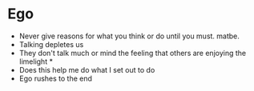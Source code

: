 # Ego

- Never give reasons for what you think or do until you must. matbe.
- Talking depletes us
- They don't talk much or mind the feeling that others are enjoying the limelight \*
- Does this help me do what I set out to do
- Ego rushes to the end
